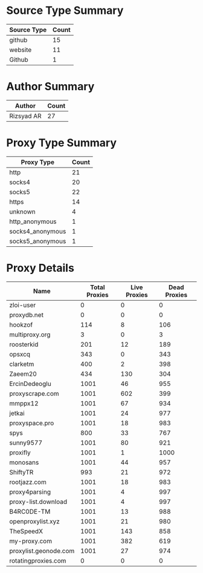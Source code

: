 # Source Type Summary

| Source Type | Count |
|-------------|-------|
| github | 15 |
| website | 11 |
| Github | 1 |


# Author Summary

| Author | Count |
|--------|-------|
| Rizsyad AR | 27 |


# Proxy Type Summary

| Proxy Type | Count |
|------------|-------|
| http | 21 |
| socks4 | 20 |
| socks5 | 22 |
| https | 14 |
| unknown | 4 |
| http_anonymous | 1 |
| socks4_anonymous | 1 |
| socks5_anonymous | 1 |


# Proxy Details

| Name | Total Proxies | Live Proxies | Dead Proxies |
|------|---------------|--------------|---------------|
| zloi-user | 0 | 0 | 0 |
| proxydb.net | 0 | 0 | 0 |
| hookzof | 114 | 8 | 106 |
| multiproxy.org | 3 | 0 | 3 |
| roosterkid | 201 | 12 | 189 |
| opsxcq | 343 | 0 | 343 |
| clarketm | 400 | 2 | 398 |
| Zaeem20 | 434 | 130 | 304 |
| ErcinDedeoglu | 1001 | 46 | 955 |
| proxyscrape.com | 1001 | 602 | 399 |
| mmppx12 | 1001 | 67 | 934 |
| jetkai | 1001 | 24 | 977 |
| proxyspace.pro | 1001 | 18 | 983 |
| spys | 800 | 33 | 767 |
| sunny9577 | 1001 | 80 | 921 |
| proxifly | 1001 | 1 | 1000 |
| monosans | 1001 | 44 | 957 |
| ShiftyTR | 993 | 21 | 972 |
| rootjazz.com | 1001 | 18 | 983 |
| proxy4parsing | 1001 | 4 | 997 |
| proxy-list.download | 1001 | 4 | 997 |
| B4RC0DE-TM | 1001 | 13 | 988 |
| openproxylist.xyz | 1001 | 21 | 980 |
| TheSpeedX | 1001 | 143 | 858 |
| my-proxy.com | 1001 | 382 | 619 |
| proxylist.geonode.com | 1001 | 27 | 974 |
| rotatingproxies.com | 0 | 0 | 0 |
